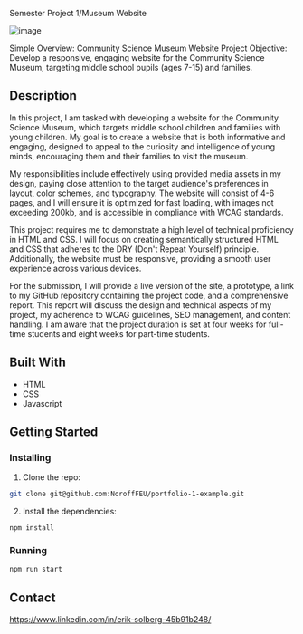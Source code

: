 Semester Project 1/Museum Website

![image](https://i.imgur.com/i3PbDLb.png)


Simple Overview: Community Science Museum Website Project
Objective: Develop a responsive, engaging website for the Community Science Museum, targeting middle school pupils (ages 7-15) and families.

## Description

In this project, I am tasked with developing a website for the Community Science Museum, which targets middle school children and families with young children. My goal is to create a website that is both informative and engaging, designed to appeal to the curiosity and intelligence of young minds, encouraging them and their families to visit the museum.

My responsibilities include effectively using provided media assets in my design, paying close attention to the target audience's preferences in layout, color schemes, and typography. The website will consist of 4-6 pages, and I will ensure it is optimized for fast loading, with images not exceeding 200kb, and is accessible in compliance with WCAG standards.

This project requires me to demonstrate a high level of technical proficiency in HTML and CSS. I will focus on creating semantically structured HTML and CSS that adheres to the DRY (Don't Repeat Yourself) principle. Additionally, the website must be responsive, providing a smooth user experience across various devices.

For the submission, I will provide a live version of the site, a prototype, a link to my GitHub repository containing the project code, and a comprehensive report. This report will discuss the design and technical aspects of my project, my adherence to WCAG guidelines, SEO management, and content handling. I am aware that the project duration is set at four weeks for full-time students and eight weeks for part-time students.

## Built With
- HTML
- CSS
- Javascript

## Getting Started

### Installing

1. Clone the repo:

```bash
git clone git@github.com:NoroffFEU/portfolio-1-example.git
```

2. Install the dependencies:

```
npm install
```

### Running
```bash
npm run start
```

## Contact

https://www.linkedin.com/in/erik-solberg-45b91b248/

